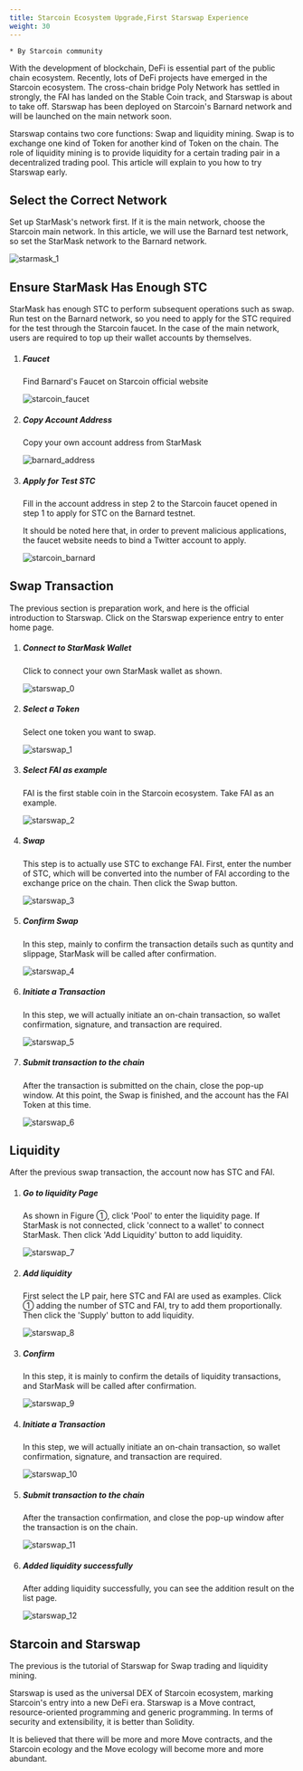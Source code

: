 ```yaml
---
title: Starcoin Ecosystem Upgrade,First Starswap Experience
weight: 30
---
```


~~~
* By Starcoin community
~~~



With the development of blockchain, DeFi is essential part of  the public chain ecosystem. Recently, lots of DeFi projects have emerged in the Starcoin ecosystem. The cross-chain bridge Poly Network has settled in strongly, the FAI has landed on the Stable Coin track, and Starswap is about to take off. Starswap has been deployed on Starcoin's Barnard network and will be launched on the main network soon.

Starswap contains two core functions: Swap and liquidity mining. Swap is to exchange one kind of Token for another kind of Token on the chain. The role of liquidity mining is to provide liquidity for a certain trading pair in a decentralized trading pool. This article will explain to you how to try Starswap early. 

## Select the Correct Network

Set up StarMask's network first. If it is the main network, choose the Starcoin main network. In this article, we will use the Barnard test network, so set the StarMask network to the Barnard network.

![starmask_1](https://tva1.sinaimg.cn/large/008i3skNly1gye61nfu86j30jg0q0abf.jpg)

## Ensure StarMask Has Enough STC

StarMask has enough STC to perform subsequent operations such as swap. Run test on the Barnard network, so you need to apply for the STC required for the test through the Starcoin faucet. In the case of the main network, users are required to top up their wallet accounts by themselves. 

1. ##### Faucet

   Find Barnard's Faucet on Starcoin official website

   ![starcoin_faucet](https://tva1.sinaimg.cn/large/008i3skNly1gxyd72902zj30u00vemyw.jpg)

   

2. ##### Copy Account Address

   Copy your own account address from StarMask

   ![barnard_address](https://tva1.sinaimg.cn/large/008i3skNly1gye6hknah3j30j409kaad.jpg)

   

3. ##### Apply for Test STC

   Fill in the account address in step 2 to the Starcoin faucet opened in step 1 to apply for STC on the Barnard testnet.

   It should be noted here that, in order to prevent malicious applications, the faucet website needs to bind a Twitter account to apply. 

   ![starcoin_barnard](https://tva1.sinaimg.cn/large/008i3skNly1gxydahuttuj31v40ro0wl.jpg)

## Swap Transaction

The previous section is preparation work, and here is the official introduction to Starswap. Click on the Starswap experience entry to enter home page.

1. ##### Connect to StarMask Wallet

   Click to connect your own StarMask wallet as shown. 

   ![starswap_0](https://tva1.sinaimg.cn/large/008i3skNly1gxydmw7eloj31g00sqmyj.jpg)

2. ##### Select a Token

   Select one token you want to swap.

   ![starswap_1](https://tva1.sinaimg.cn/large/008i3skNly1gxye5mmodpj313n0u0400.jpg)

   

3. ##### Select FAI as example

   FAI is the first stable coin in the Starcoin ecosystem. Take FAI as an example.

   ![starswap_2](https://tva1.sinaimg.cn/large/008i3skNly1gxye90xl6wj30u017m40l.jpg)

   

4. ##### Swap

   This step is to actually use STC to exchange FAI. First, enter the number of STC, which will be converted into the number of FAI according to the exchange price on the chain. Then click the Swap button.

   ![starswap_3](https://tva1.sinaimg.cn/large/008i3skNly1gxyecd586tj313n0u0wgg.jpg)

   

5. ##### Confirm Swap

   In this step, mainly to confirm the transaction details such as quntity and slippage, StarMask will be called after confirmation.

   ![starswap_4](https://tva1.sinaimg.cn/large/008i3skNly1gxyess0ye3j30u00yc76j.jpg)

   

6. ##### Initiate a Transaction

   In this step, we will actually initiate an on-chain transaction, so wallet confirmation, signature, and transaction are required. 

   ![starswap_5](https://tva1.sinaimg.cn/large/008i3skNly1gxyewhwro0j30zs0u0tao.jpg)

   

7. ##### Submit transaction to the chain

   After the transaction is submitted on the chain, close the pop-up window. At this point, the Swap is finished, and the account has the FAI Token at this time.

   ![starswap_6](https://tva1.sinaimg.cn/large/008i3skNly1gxyezz8shvj30u00v4abb.jpg)

   

## Liquidity 

After the previous swap transaction, the account now has STC and FAI.

1. #####  Go to liquidity Page

   As shown in Figure ①, click 'Pool' to enter the liquidity page. If StarMask is not connected, click 'connect to a wallet' to connect StarMask. Then click 'Add Liquidity' button to add liquidity.

   ![starswap_7](https://tva1.sinaimg.cn/large/008i3skNly1gxyf4ezlv9j31ia0eewfa.jpg)

   

2. ##### Add liquidity

   First select the LP pair, here STC and FAI are used as examples. Click ① adding the number of STC and FAI, try to add them proportionally. Then click the 'Supply' button to add liquidity. 

   ![starswap_8](https://tva1.sinaimg.cn/large/008i3skNly1gxyfl5jnobj30kr0rsgne.jpg)

   

3. ##### Confirm

   In this step, it is mainly to confirm the details of liquidity transactions, and StarMask will be called after confirmation. 

   ![starswap_9](https://tva1.sinaimg.cn/large/008i3skNly1gxyfp1cccej30u016rn0m.jpg)

   

4. ##### Initiate a Transaction

   In this step, we will actually initiate an on-chain transaction, so wallet confirmation, signature, and transaction are required. 

   ![starswap_10](https://tva1.sinaimg.cn/large/008i3skNly1gxyfunsayoj30r20rstaq.jpg)

   

5. ##### Submit transaction to the chain

   After the transaction confirmation, and close the pop-up window after the transaction is on the chain.

   ![starswap_11](https://tva1.sinaimg.cn/large/008i3skNly1gxyfwnhs4vj30u016uwh2.jpg)

   

6. ##### Added liquidity successfully

   After adding liquidity successfully, you can see the addition result on the list page.

   ![starswap_12](https://tva1.sinaimg.cn/large/008i3skNly1gxyfymkbh2j31w60j8dhd.jpg)

## Starcoin and Starswap

The previous is the tutorial of Starswap for Swap trading and liquidity mining.

Starswap is used as the universal DEX of Starcoin ecosystem, marking Starcoin's entry into a new DeFi era. Starswap is a Move contract, resource-oriented programming and generic programming. In terms of security and extensibility, it is better than Solidity.

It is believed that there will be more and more Move contracts, and the Starcoin ecology and the Move ecology will become more and more abundant. 
